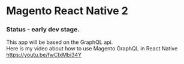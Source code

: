 # Magento React Native 2 

### Status - early dev stage. 

This app will be based on the GraphQL api.     
Here is my video about how to use Magento GraphQL in React Native https://youtu.be/fwCIxMbi34Y
